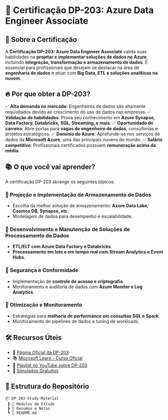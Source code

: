 # 🎯 Certificação DP-203: Azure Data Engineer Associate

## 🚀 Sobre a Certificação
A **Certificação DP-203: Azure Data Engineer Associate** valida suas habilidades na **projetar e implementar soluções de dados no Azure**, incluindo **integração, transformação e armazenamento de dados**. É essencial para profissionais que desejam se destacar na área de **engenharia de dados** e atuar com **Big Data, ETL e soluções analíticas na nuvem**.

## 🔥 Por que obter a DP-203?
✅ **Alta demanda no mercado**: Engenheiros de dados são altamente requisitados devido ao crescimento do uso de dados nas empresas.
✅ **Validação de habilidades**: Prova seu conhecimento em **Azure Synapse, Data Factory, Databricks, SQL, Streaming, e mais**.
✅ **Oportunidade de carreira**: Abre portas para **vagas de engenheiro de dados**, consultorias e projetos estratégicos.
✅ **Domínio do Azure**: Aprofunde-se nos serviços de dados da **Microsoft Azure**, uma das principais nuvens do mundo.
✅ **Salário competitivo**: Profissionais certificados possuem **remuneração acima da média**.

## 📚 O que você vai aprender?
A certificação DP-203 abrange os seguintes tópicos:

### 🔹 **Projeção e Implementação de Armazenamento de Dados**
- Escolha da melhor solução de armazenamento: **Azure Data Lake, Cosmos DB, Synapse, etc.**
- Modelagem de dados para desempenho e escalabilidade.

### 🔹 **Desenvolvimento e Manutenção de Soluções de Processamento de Dados**
- **ETL/ELT com Azure Data Factory e Databricks**.
- **Processamento em lote e em tempo real com Stream Analytics e Event Hubs**.

### 🔹 **Segurança e Conformidade**
- Implementação de **controle de acesso e criptografia**.
- Monitoramento e auditoria de dados com **Azure Monitor e Log Analytics**.

### 🔹 **Otimização e Monitoramento**
- Estratégias para **melhoria de performance em consultas SQL e Spark**.
- Monitoramento de pipelines de dados e tuning de workloads.

## 🛠 Recursos Úteis
- 📄 [Página Oficial da DP-203](https://learn.microsoft.com/en-us/certifications/exams/dp-203/)
- 📚 [Microsoft Learn - Curso Oficial](https://learn.microsoft.com/en-us/training/paths/implementing-data-storage-solutions/)
- 🎥 [Playlist no YouTube sobre DP-203](https://www.youtube.com/results?search_query=dp-203)
- 📝 [Simulados Gratuitos](https://www.examtopics.com/exams/microsoft/dp-203/)

## 📂 Estrutura do Repositório
```
📦 DP-203-Study-Material
 ┣ 📁 Módulos de Estudo
 ┣ 📁 Resumos e Notas
 ┗ 📜 README.md
```


